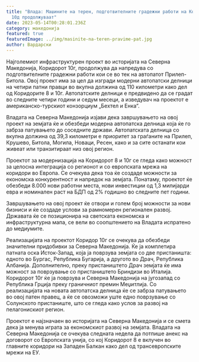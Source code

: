 ```yaml
---
title: "Влада: Машините на терен, подготвителните градежни работи на Коридорот
  10д продолжуваат"
date: 2023-05-14T00:28:01.236Z
category: македонија
featured: true
featuredImage: ../img/masinite-na-teren-pravime-pat.jpg
author: Вардарски
---
```

Најголемиот инфраструктурен проект во историјата на Северна Македонија, Коридорот 10г, продолжува да напредува со подготвителните градежни работи кои се во тек на автопатот Прилеп-Битола. Овој проект има за цел да изгради модерни автопатски делници на четири патни правци во вкупна должина од 110 километри како дел од Коридорите 8 и 10г. Автопатските делници е предвидено да се градат во следните четири години и седум месеци, а изведувач на проектот е американско-турскиот конзорциум „Бехтел и Енка“.

Владата на Северна Македонија изјави дека завршувањето на овој проект на земјата ќе и обезбеди модерна автопатска делница која ќе го забрза патувањето до соседните држави. Автопатската делница со вкупна должина од 39,3 километри е приоритет за граѓаните на Прилеп, Крушево, Битола, Могила, Новаци, Ресен, како и за сите останати кои живеат или транзитираат низ овој регион.

Проектот за модернизација на Коридорот 8 и 10г се гледа како можност за целосна интеграција со регионот и со европската мрежа на коридори во Европа. Се очекува дека тоа ќе создаде можности за економска конкурентност и напредок на земјата. Понатаму, проектот ќе обезбеди 8.000 нови работни места, нови инвестиции од 1,3 милијарди евра и номинален раст на БДП од 2% годишно во следните пет години.

Завршувањето на овој проект ќе отвори и голем број можности за нови бизниси и ќе создаде услови за рамномерен регионален развој. Државата ќе се позиционира на светската економска и инфраструктурна мапа, се вели во соопштението на Владата испратено до медиумите.

Реализацијата на проектот Коридор 10г се очекува да обезбеди значителни придобивки за Северна Македонија. Ќе ја комплетира патната оска Исток-Запад, која ја поврзува земјата со две пристаништа: едното во Бургас, Република Бугарија, а другото во Драч, Република Албанија. Дополнително, преку пристаништето Драч земјата ќе има можност за поврзување со пристаништето Бриндизи во Италија. Коридорот 10г ќе ја поврзува и Северна Македонија на југозапад со Република Грција преку граничниот премин Меџитлија. Со реализацијата на новата автопатска делница ќе се забрза патувањето во овој патен правец, а ќе се овозможи уште едно поврзување со Солунското пристаниште, што се гледа како услов за развој на пелагонискиот регион.

Проектот е најзначаен во историјата на Северна Македонија и се смета дека ја менува играта за економскиот развој на земјата. Владата на Северна Македонија се очекува следната недела да потпише анекс на договорот со Европската унија, со кој Коридорот 8 е вклучен во главните коридори на Западен Балкан како дел од трансевропските мрежи на ЕУ.